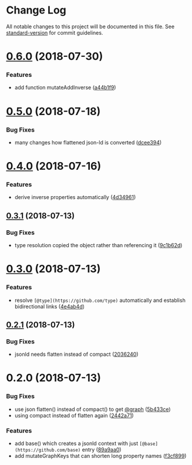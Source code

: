 # Change Log

All notable changes to this project will be documented in this file. See [standard-version](https://github.com/conventional-changelog/standard-version) for commit guidelines.

<a name="0.6.0"></a>
# [0.6.0](https://github.com/vsimko/graphql-jsonld-utils/compare/v0.5.0...v0.6.0) (2018-07-30)


### Features

* add function mutateAddInverse ([a44b1f9](https://github.com/vsimko/graphql-jsonld-utils/commit/a44b1f9))



<a name="0.5.0"></a>
# [0.5.0](https://github.com/vsimko/graphql-jsonld-utils/compare/v0.4.0...v0.5.0) (2018-07-18)


### Bug Fixes

* many changes how flattened json-ld is converted ([dcee394](https://github.com/vsimko/graphql-jsonld-utils/commit/dcee394))



<a name="0.4.0"></a>
# [0.4.0](https://github.com/vsimko/graphql-jsonld-utils/compare/v0.3.1...v0.4.0) (2018-07-16)


### Features

* derive inverse properties automatically ([4d34961](https://github.com/vsimko/graphql-jsonld-utils/commit/4d34961))



<a name="0.3.1"></a>
## [0.3.1](https://github.com/vsimko/graphql-jsonld-utils/compare/v0.3.0...v0.3.1) (2018-07-13)


### Bug Fixes

* type resolution copied the object rather than referencing it ([9c1b62d](https://github.com/vsimko/graphql-jsonld-utils/commit/9c1b62d))



<a name="0.3.0"></a>
# [0.3.0](https://github.com/vsimko/graphql-jsonld-utils/compare/v0.2.1...v0.3.0) (2018-07-13)


### Features

* resolve `[@type](https://github.com/type)` automatically and establish bidirectional links ([4e4ab4d](https://github.com/vsimko/graphql-jsonld-utils/commit/4e4ab4d))



<a name="0.2.1"></a>
## [0.2.1](https://github.com/vsimko/graphql-jsonld-utils/compare/v0.2.0...v0.2.1) (2018-07-13)


### Bug Fixes

* jsonld needs flatten instead of compact ([2036240](https://github.com/vsimko/graphql-jsonld-utils/commit/2036240))



<a name="0.2.0"></a>
# 0.2.0 (2018-07-13)


### Bug Fixes

* use json flatten() instead of compact() to get [@graph](https://github.com/graph) ([5b433ce](https://github.com/vsimko/graphql-jsonld-utils/commit/5b433ce))
* using compact instead of flatten again ([2442a71](https://github.com/vsimko/graphql-jsonld-utils/commit/2442a71))


### Features

* add base() which creates a jsonld context with just `[@base](https://github.com/base)` entry ([89a9aa0](https://github.com/vsimko/graphql-jsonld-utils/commit/89a9aa0))
* add mutateGraphKeys that can shorten long property names ([f3cf899](https://github.com/vsimko/graphql-jsonld-utils/commit/f3cf899))
